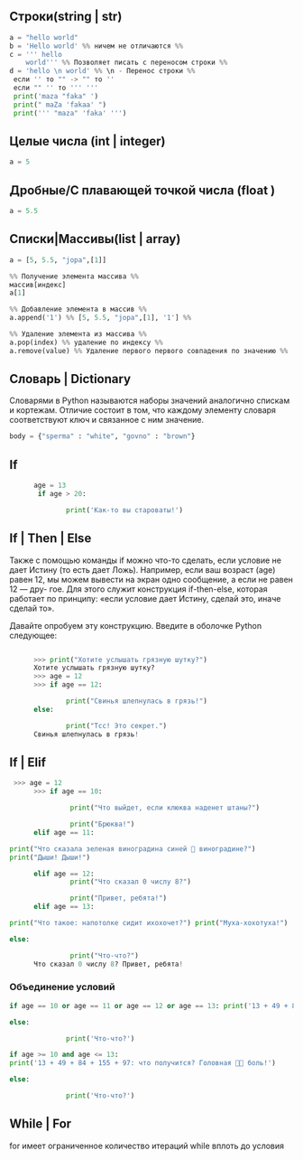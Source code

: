 ## Строки(string | str)
```python
a = "hello world"
b = 'Hello world' %% ничем не отличаются %%
c = ''' hello
    world''' %% Позволяет писать с переносом строки %%
d = 'hello \n world' %% \n - Перенос строки %%
 если '' то "" -> "" то ''
 если "" '' то ''' '''  
 print('maza "faka" ')
 print(" maZa 'fakaa' ")
 print(''' "maza" 'faka' ''')
```

## Целые числа (int | integer)
```python
a = 5 
```
## Дробные/С плавающей точкой числа (float )
```python
a = 5.5
```
## Списки|Массивы(list | array) 
```python
a = [5, 5.5, "jopa",[1]]

%% Получение элемента массива %%
массив[индекс]
a[1]

%% Добавление элемента в массив %%
a.append('1') %% [5, 5.5, "jopa",[1], '1'] %%

%% Удаление элемента из массива %%
a.pop(index) %% удаление по индексу %%
a.remove(value) %% Удаление первого первого совпадения по значению %%

```

## Словарь | Dictionary 
Словарями в Python называются наборы значений аналогично спискам и кортежам. Отличие состоит в том, что каждому элементу словаря соответствуют ключ и связанное с ним значение.
```python
body = {"sperma" : "white", "govno" : "brown"}
```
##  If 
```python
      age = 13
       if age > 20:

              print('Как-то вы староваты!')
```
## If | Then | Else 
Также с помощью команды if можно что-то сделать, если условие не дает Истину (то есть дает Ложь). Например, если ваш возраст (age) равен 12, мы можем вывести на экран одно сообщение, а если не равен 12 — дру- гое. Для этого служит конструкция if-then-else, которая работает по принципу: «если условие дает Истину, сделай это, иначе сделай то».

Давайте опробуем эту конструкцию. Введите в оболочке Python следующее:
```python

      >>> print("Хотите услышать грязную шутку?")
      Хотите услышать грязную шутку?
      >>> age = 12
      >>> if age == 12:

              print("Свинья шлепнулась в грязь!")
      else:

              print("Тсс! Это секрет.")
      Свинья шлепнулась в грязь!
```

## If | Elif
```python
 >>> age = 12
      >>> if age == 10:

               print("Что выйдет, если клюква наденет штаны?")

               print("Брюква!")
      elif age == 11:

print("Что сказала зеленая виноградина синей  виноградине?")  
print("Дыши! Дыши!")

      elif age == 12:
               print("Что сказал 0 числу 8?")

               print("Привет, ребята!")
      elif age == 13:

print("Что такое: напотолке сидит ихохочет?") print("Муха-хохотуха!")

else:

               print("Что-что?")
      Что сказал 0 числу 8? Привет, ребята!
```

### Объединение условий
```python
if age == 10 or age == 11 or age == 12 or age == 13: print('13 + 49 + 84 + 155 + 97: что получится? Головная  боль!')

else:

              print('Что-что?')
```
```python
if age >= 10 and age <= 13:  
print('13 + 49 + 84 + 155 + 97: что получится? Головная  боль!')

else:

              print('Что-что?')
```

## While | For

for  имеет ограниченное количество итераций 
while вплоть до условия

